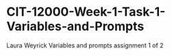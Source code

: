 # CIT-12000-Week-1-Task-1-Variables-and-Prompts
Laura Weyrick Variables and prompts assignment 1 of 2
